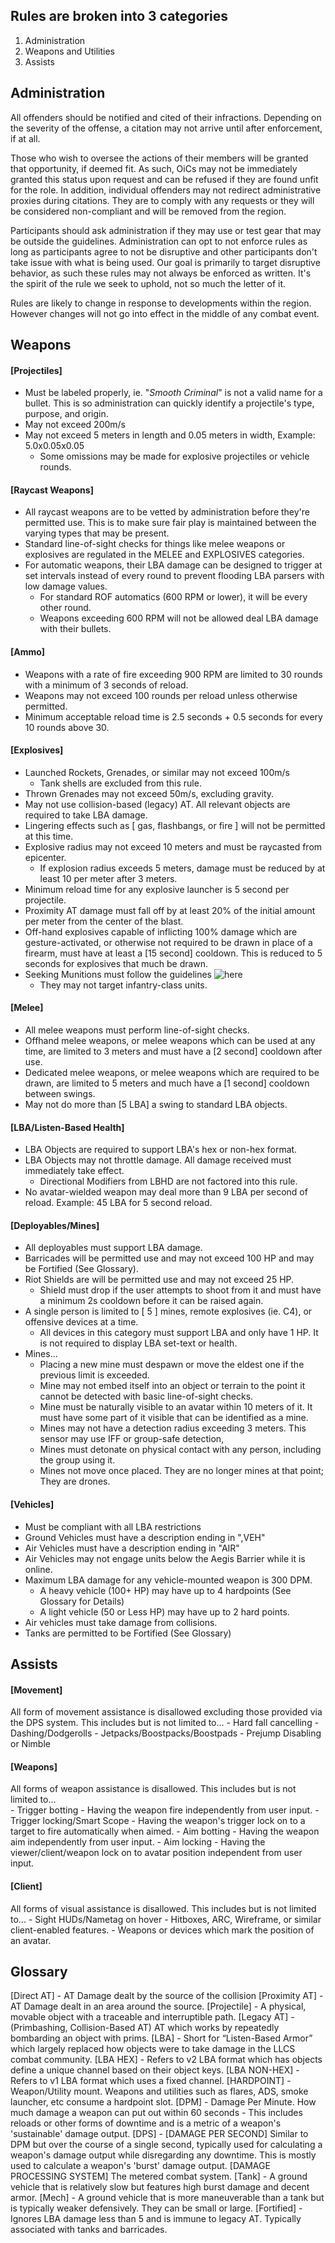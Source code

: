 ## **Rules are broken into 3 categories**
1. Administration
2. Weapons and Utilities
3. Assists

## **Administration**
   All offenders should be notified and cited of their infractions. Depending on the severity of the offense, a citation may not arrive until after enforcement, if at all.

   Those who wish to oversee the actions of their members will be granted that opportunity, if deemed fit. As such, OiCs may not be immediately granted this status upon request and can be refused if they are found unfit for the role. In addition, individual offenders may not redirect administrative proxies during citations. They are to comply with any requests or they will be considered non-compliant and will be removed from the region.

   Participants should ask administration if they may use or test gear that may be outside the guidelines. Administration can opt to not enforce rules as long as participants agree to not be disruptive and other participants don't take issue with what is being used. Our goal is primarily to target disruptive behavior, as such these rules may not always be enforced as written. It's the spirit of the rule we seek to uphold, not so much the letter of it.

   Rules are likely to change in response to developments within the region. However changes will not go into effect in the middle of any combat event.
    
## **Weapons**
    
#### [Projectiles]
- Must be labeled properly, ie. "*Smooth Criminal*" is not a valid name for a bullet. This is so administration can quickly identify a projectile's type, purpose, and origin.
- May not exceed 200m/s
- May not exceed 5 meters in length and 0.05 meters in width, Example: 5.0x0.05x0.05
    - Some omissions may be made for explosive projectiles or vehicle rounds.

#### [Raycast Weapons]
- All raycast weapons are to be vetted by administration before they're permitted use. This is to make sure fair play is maintained between the varying types that may be present.
- Standard line-of-sight checks for things like melee weapons or explosives are regulated in the MELEE and EXPLOSIVES categories.
- For automatic weapons, their LBA damage can be designed to trigger at set intervals instead of every round to prevent flooding LBA parsers with low damage values. 
    - For standard ROF automatics (600 RPM or lower), it will be every other round.
    - Weapons exceeding 600 RPM will not be allowed deal LBA damage with their bullets.

####    [Ammo]
- Weapons with a rate of fire exceeding 900 RPM are limited to 30 rounds with a minimum of 3 seconds of reload.
- Weapons may not exceed 100 rounds per reload unless otherwise permitted.
- Minimum acceptable reload time is 2.5 seconds + 0.5 seconds for every 10 rounds above 30.

####    [Explosives]
- Launched Rockets, Grenades, or similar may not exceed 100m/s
    - Tank shells are excluded from this rule.
- Thrown Grenades may not exceed 50m/s, excluding gravity.
- May not use collision-based (legacy) AT. All relevant objects are required to take LBA damage.
- Lingering effects such as [ gas, flashbangs, or  fire ] will not be permitted at this time.
- Explosive radius may not exceed 10 meters and must be raycasted from epicenter.
    - If explosion radius exceeds 5 meters, damage must be reduced by at least 10 per meter after 3 meters.
- Minimum reload time for any explosive launcher is 5 second per projectile.
- Proximity AT damage must fall off by at least 20% of the initial amount per meter from the center of the blast.
- Off-hand explosives capable of inflicting 100% damage which are gesture-activated, or otherwise not required to be drawn in place of a firearm, must have at least a [15 second] cooldown. This is reduced to 5 seconds for explosives that much be drawn.
- Seeking Munitions must follow the guidelines ![here](https://github.com/MalefactorIX/SLMC-Seeker-2020)
    - They may not target infantry-class units.

####    [Melee]
- All melee weapons must perform line-of-sight checks.
- Offhand melee weapons, or melee weapons which can be used at any time, are limited to 3 meters and must have a [2 second] cooldown after use.
- Dedicated melee weapons, or melee weapons which are required to be drawn, are limited to 5 meters and much have a [1 second] cooldown between swings.
- May not do more than [5 LBA] a swing to standard LBA objects.

####    [LBA/Listen-Based Health]
- LBA Objects are required to support LBA's hex or non-hex format.
- LBA Objects may not throttle damage. All damage received must immediately take effect. 
    - Directional Modifiers from LBHD are not factored into this rule.
- No avatar-wielded weapon may deal more than 9 LBA per second of reload. Example: 45 LBA for 5 second reload.

####    [Deployables/Mines]
- All deployables must support LBA damage.
- Barricades will be permitted use and may not exceed 100 HP and may be Fortified (See Glossary).
- Riot Shields are will be permitted use and may not exceed 25 HP.
    - Shield must drop if the user attempts to shoot from it and must have a minimum 2s cooldown before it can be raised again.
- A single person is limited to [ 5 ] mines, remote explosives (ie. C4), or offensive devices at a time.
    - All devices in this category must support LBA and only have 1 HP. It is not required to display LBA set-text or health.
- Mines...
    - Placing a new mine must despawn or move the eldest one if the previous limit is exceeded.
    - Mine may not embed itself into an object or terrain to the point it cannot be detected with basic line-of-sight checks.
    - Mine must be naturally visible to an avatar within 10 meters of it. It must have some part of it visible that can be identified as a mine.
    - Mines may not have a detection radius exceeding 3 meters. This sensor may use IFF or group-safe detection,
    - Mines must detonate on physical contact with any person, including the group using it.
    - Mines not move once placed. They are no longer mines at that point; They are drones.

####    [Vehicles]
- Must be compliant with all LBA restrictions
- Ground Vehicles must have a description ending in ",VEH"
- Air Vehicles must have a description ending in "AIR"
- Air Vehicles may not engage units below the Aegis Barrier while it is online.
- Maximum LBA damage for any vehicle-mounted weapon is 300 DPM.
    - A heavy vehicle (100+ HP) may have up to 4 hardpoints (See Glossary for Details)
    - A light vehicle (50 or Less HP) may have up to 2 hard points.
- Air vehicles must take damage from collisions. 
- Tanks are permitted to be Fortified (See Glossary)

## **Assists**
####    [Movement]
All form of movement assistance is disallowed excluding those provided via the DPS system. This includes but is not limited to...
    - Hard fall cancelling
    - Dashing/Dodgerolls
    - Jetpacks/Boostpacks/Boostpads
    - Prejump Disabling or Nimble 
    
####    [Weapons]
All forms of weapon assistance is disallowed. This includes but is not limited to...  
    - Trigger botting - Having the weapon fire independently from user input.
    - Trigger locking/Smart Scope - Having the weapon's trigger lock on to a target to fire automatically when aimed.
    - Aim botting - Having the weapon aim independently from user input.
    - Aim locking - Having the viewer/client/weapon lock on to avatar position independent from user input. 
    
####    [Client]
All forms of visual assistance is disallowed. This includes but is not limited to...
    - Sight HUDs/Nametag on hover
    - Hitboxes, ARC, Wireframe, or similar client-enabled features.
    - Weapons or devices which mark the position of an avatar.
    
## **Glossary**
   [Direct AT] - AT Damage dealt by the source of the collision
   [Proximity AT] - AT Damage dealt in an area around the source.
   [Projectile] - A physical, movable object with a traceable and interruptible path.
   [Legacy AT] - (Primbashing, Collision-Based AT) AT which works by repeatedly bombarding an object with prims.
   [LBA] - Short for “Listen-Based Armor” which largely replaced how objects were to take damage in the LLCS combat community. 
   [LBA HEX] - Refers to v2 LBA format which has objects define a unique channel based on their object keys.
   [LBA NON-HEX] - Refers to v1 LBA format which uses a fixed channel.
   [HARDPOINT] - Weapon/Utility mount. Weapons and utilities such as flares, ADS, smoke launcher, etc consume a hardpoint slot.
   [DPM] - Damage Per Minute. How much damage a weapon can put out within 60 seconds - This includes reloads or other forms of downtime and is a metric of a weapon's 'sustainable' damage output.
   [DPS] - 
        [DAMAGE PER SECOND] Similar to DPM but over the course of a single second, typically used for calculating a weapon's damage output while disregarding any downtime. This is mostly used to calculate a weapon's 'burst' damage output.
        [DAMAGE PROCESSING SYSTEM] The metered combat system.
   [Tank] - A ground vehicle that is relatively slow but features high burst damage and decent armor.
   [Mech] - A ground vehicle that is more maneuverable than a tank but is typically weaker defensively. They can be small or large.
   [Fortified] - Ignores LBA damage less than 5 and is immune to legacy AT. Typically associated with tanks and barricades.
